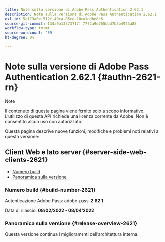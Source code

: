 ```yaml
---
title: Note sulla versione di Adobe Pass Authentication 2.62.1
description: Note sulla versione di Adobe Pass Authentication 2.62.1
exl-id: 5c173a0e-512f-40ca-85ce-10ea1ddbe8c6
source-git-commit: 134a9a13373717ff7772a9d765bbd7b3b4943a85
workflow-type: tm+mt
source-wordcount: '89'
ht-degree: 0%

---
```


# Note sulla versione di Adobe Pass Authentication 2.62.1 {#authn-2621-rn}

>[!NOTE]
>
>Il contenuto di questa pagina viene fornito solo a scopo informativo. L’utilizzo di questa API richiede una licenza corrente da Adobe. Non è consentito alcun uso non autorizzato.

Questa pagina descrive nuove funzioni, modifiche e problemi noti relativi a questa versione:

## Client Web e lato server {#server-side-web-clients-2621}

* [Numero build](#build-number-2621)
* [Panoramica sulla versione](#release-overview-2621)

### Numero build {#build-number-2621}

Autenticazione Adobe Pass: adobe-pass-**2.62.1**

Data di rilascio: **08/02/2022 - 08/04/2022**

### Panoramica sulla versione {#release-overview-2621}

Questa versione continua i miglioramenti dell’architettura interna.
